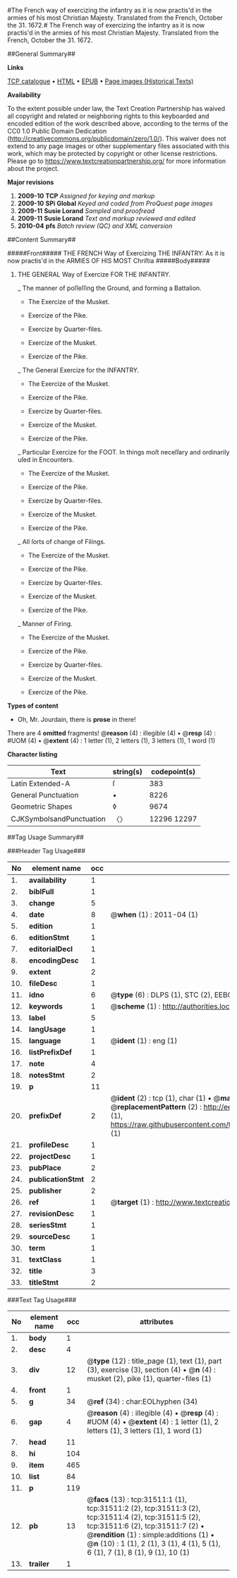 #The French way of exercizing the infantry as it is now practis'd in the armies of his most Christian Majesty. Translated from the French, October the 31. 1672.#
The French way of exercizing the infantry as it is now practis'd in the armies of his most Christian Majesty. Translated from the French, October the 31. 1672.

##General Summary##

**Links**

[TCP catalogue](http://www.ota.ox.ac.uk/tcp/)  • 
[HTML](http://tei.it.ox.ac.uk/tcp/Texts-HTML/free/A40/A40468.html)  • 
[EPUB](http://tei.it.ox.ac.uk/tcp/Texts-EPUB/free/A40/A40468.epub) • 
[Page images (Historical Texts)](https://historicaltexts.jisc.ac.uk/eebo-99827098e)

**Availability**

To the extent possible under law, the Text Creation Partnership has waived all copyright and related or neighboring rights to this keyboarded and encoded edition of the work described above, according to the terms of the CC0 1.0 Public Domain Dedication (http://creativecommons.org/publicdomain/zero/1.0/). This waiver does not extend to any page images or other supplementary files associated with this work, which may be protected by copyright or other license restrictions. Please go to https://www.textcreationpartnership.org/ for more information about the project.

**Major revisions**

1. __2009-10__ __TCP__ *Assigned for keying and markup*
1. __2009-10__ __SPi Global__ *Keyed and coded from ProQuest page images*
1. __2009-11__ __Susie Lorand__ *Sampled and proofread*
1. __2009-11__ __Susie Lorand__ *Text and markup reviewed and edited*
1. __2010-04__ __pfs__ *Batch review (QC) and XML conversion*

##Content Summary##

#####Front#####
THE FRENCH Way of Exercizing THE INFANTRY: As it is now practis'd in the ARMIES OF HIS MOST Chriſtia
#####Body#####

1. THE GENERAL Way of Exercize FOR THE INFANTRY.

    _ The manner of poſſeſſing the Ground, and forming a Battalion.

      * The Exercize of the Musket.

      * Exercize of the Pike.

      * Exercize by Quarter-files.

      * Exercize of the Musket.

      * Exercize of the Pike.

    _ The General Exercize for the INFANTRY.

      * The Exercize of the Musket.

      * Exercize of the Pike.

      * Exercize by Quarter-files.

      * Exercize of the Musket.

      * Exercize of the Pike.

    _ Particular Exercize for the FOOT. In things moſt neceſſary and ordinarily uſed in Encounters.

      * The Exercize of the Musket.

      * Exercize of the Pike.

      * Exercize by Quarter-files.

      * Exercize of the Musket.

      * Exercize of the Pike.

    _ All ſorts of change of Filings.

      * The Exercize of the Musket.

      * Exercize of the Pike.

      * Exercize by Quarter-files.

      * Exercize of the Musket.

      * Exercize of the Pike.

    _ Manner of Firing.

      * The Exercize of the Musket.

      * Exercize of the Pike.

      * Exercize by Quarter-files.

      * Exercize of the Musket.

      * Exercize of the Pike.

**Types of content**

  * Oh, Mr. Jourdain, there is **prose** in there!

There are 4 **omitted** fragments! 
 @__reason__ (4) : illegible (4)  •  @__resp__ (4) : #UOM (4)  •  @__extent__ (4) : 1 letter (1), 2 letters (1), 3 letters (1), 1 word (1)

**Character listing**


|Text|string(s)|codepoint(s)|
|---|---|---|
|Latin Extended-A|ſ|383|
|General Punctuation|•|8226|
|Geometric Shapes|◊|9674|
|CJKSymbolsandPunctuation|〈〉|12296 12297|

##Tag Usage Summary##

###Header Tag Usage###

|No|element name|occ|attributes|
|---|---|---|---|
|1.|__availability__|1||
|2.|__biblFull__|1||
|3.|__change__|5||
|4.|__date__|8| @__when__ (1) : 2011-04 (1)|
|5.|__edition__|1||
|6.|__editionStmt__|1||
|7.|__editorialDecl__|1||
|8.|__encodingDesc__|1||
|9.|__extent__|2||
|10.|__fileDesc__|1||
|11.|__idno__|6| @__type__ (6) : DLPS (1), STC (2), EEBO-CITATION (1), PROQUEST (1), VID (1)|
|12.|__keywords__|1| @__scheme__ (1) : http://authorities.loc.gov/ (1)|
|13.|__label__|5||
|14.|__langUsage__|1||
|15.|__language__|1| @__ident__ (1) : eng (1)|
|16.|__listPrefixDef__|1||
|17.|__note__|4||
|18.|__notesStmt__|2||
|19.|__p__|11||
|20.|__prefixDef__|2| @__ident__ (2) : tcp (1), char (1)  •  @__matchPattern__ (2) : ([0-9\-]+):([0-9IVX]+) (1), (.+) (1)  •  @__replacementPattern__ (2) : http://eebo.chadwyck.com/downloadtiff?vid=$1&page=$2 (1), https://raw.githubusercontent.com/textcreationpartnership/Texts/master/tcpchars.xml#$1 (1)|
|21.|__profileDesc__|1||
|22.|__projectDesc__|1||
|23.|__pubPlace__|2||
|24.|__publicationStmt__|2||
|25.|__publisher__|2||
|26.|__ref__|1| @__target__ (1) : http://www.textcreationpartnership.org/docs/. (1)|
|27.|__revisionDesc__|1||
|28.|__seriesStmt__|1||
|29.|__sourceDesc__|1||
|30.|__term__|1||
|31.|__textClass__|1||
|32.|__title__|3||
|33.|__titleStmt__|2||


###Text Tag Usage###

|No|element name|occ|attributes|
|---|---|---|---|
|1.|__body__|1||
|2.|__desc__|4||
|3.|__div__|12| @__type__ (12) : title_page (1), text (1), part (3), exercise (3), section (4)  •  @__n__ (4) : musket (2), pike (1), quarter-files (1)|
|4.|__front__|1||
|5.|__g__|34| @__ref__ (34) : char:EOLhyphen (34)|
|6.|__gap__|4| @__reason__ (4) : illegible (4)  •  @__resp__ (4) : #UOM (4)  •  @__extent__ (4) : 1 letter (1), 2 letters (1), 3 letters (1), 1 word (1)|
|7.|__head__|11||
|8.|__hi__|104||
|9.|__item__|465||
|10.|__list__|84||
|11.|__p__|119||
|12.|__pb__|13| @__facs__ (13) : tcp:31511:1 (1), tcp:31511:2 (2), tcp:31511:3 (2), tcp:31511:4 (2), tcp:31511:5 (2), tcp:31511:6 (2), tcp:31511:7 (2)  •  @__rendition__ (1) : simple:additions (1)  •  @__n__ (10) : 1 (1), 2 (1), 3 (1), 4 (1), 5 (1), 6 (1), 7 (1), 8 (1), 9 (1), 10 (1)|
|13.|__trailer__|1||
